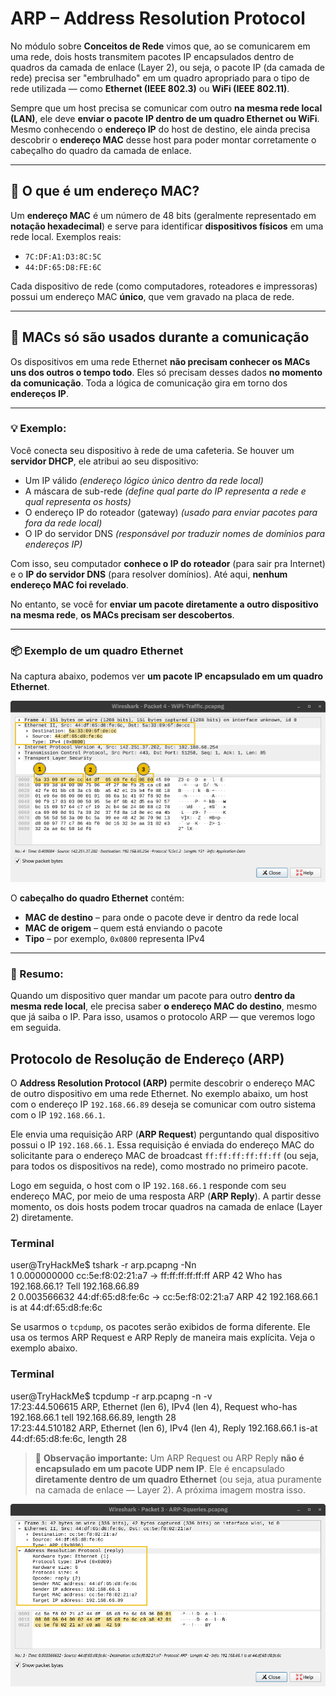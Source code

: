 # ARP – Address Resolution Protocol

No módulo sobre **Conceitos de Rede** vimos que, ao se comunicarem em uma rede, dois hosts transmitem pacotes IP encapsulados dentro de quadros da camada de enlace (Layer 2), ou seja, o pacote IP (da camada de rede) precisa ser "embrulhado" em um quadro apropriado para o tipo de rede utilizada — como **Ethernet (IEEE 802.3)** ou **WiFi (IEEE 802.11)**.

Sempre que um host precisa se comunicar com outro **na mesma rede local (LAN)**, ele deve **enviar o pacote IP dentro de um quadro Ethernet ou WiFi**. Mesmo conhecendo o **endereço IP** do host de destino, ele ainda precisa descobrir o **endereço MAC** desse host para poder montar corretamente o cabeçalho do quadro da camada de enlace.

---

## 📌 O que é um endereço MAC?

Um **endereço MAC** é um número de 48 bits (geralmente representado em **notação hexadecimal**) e serve para identificar **dispositivos físicos** em uma rede local. Exemplos reais:

* `7C:DF:A1:D3:8C:5C`
* `44:DF:65:D8:FE:6C`

Cada dispositivo de rede (como computadores, roteadores e impressoras) possui um endereço MAC **único**, que vem gravado na placa de rede.

---

## 🔁 MACs só são usados durante a comunicação

Os dispositivos em uma rede Ethernet **não precisam conhecer os MACs uns dos outros o tempo todo**. Eles só precisam desses dados **no momento da comunicação**. Toda a lógica de comunicação gira em torno dos **endereços IP**.

---

### 💡 Exemplo:

Você conecta seu dispositivo à rede de uma cafeteria. Se houver um **servidor DHCP**, ele atribui ao seu dispositivo:

* Um IP válido _(endereço lógico único dentro da rede local)_
* A máscara de sub-rede _(define qual parte do IP representa a rede e qual representa os hosts)_
* O endereço IP do roteador (gateway) _(usado para enviar pacotes para fora da rede local)_
* O IP do servidor DNS _(responsável por traduzir nomes de domínios para endereços IP)_

Com isso, seu computador **conhece o IP do roteador** (para sair pra Internet) e o **IP do servidor DNS** (para resolver domínios). Até aqui, **nenhum endereço MAC foi revelado**.

No entanto, se você for **enviar um pacote diretamente a outro dispositivo na mesma rede**, **os MACs precisam ser descobertos**.

---

### 📦 Exemplo de um quadro Ethernet

Na captura abaixo, podemos ver **um pacote IP encapsulado em um quadro Ethernet**.

![alt text](wireshark-traffic.png)

O **cabeçalho do quadro Ethernet** contém:

* **MAC de destino** – para onde o pacote deve ir dentro da rede local
* **MAC de origem** – quem está enviando o pacote
* **Tipo** – por exemplo, `0x0800` representa IPv4

---

### 🧠 Resumo:

Quando um dispositivo quer mandar um pacote para outro **dentro da mesma rede local**, ele precisa saber **o endereço MAC do destino**, mesmo que já saiba o IP. Para isso, usamos o protocolo ARP — que veremos logo em seguida.

## Protocolo de Resolução de Endereço (ARP)

O **Address Resolution Protocol (ARP)** permite descobrir o endereço MAC de outro dispositivo em uma rede Ethernet. No exemplo abaixo, um host com o endereço IP `192.168.66.89` deseja se comunicar com outro sistema com o IP `192.168.66.1`.

Ele envia uma requisição ARP (**ARP Request**) perguntando qual dispositivo possui o IP `192.168.66.1`. Essa requisição é enviada do endereço MAC do solicitante para o endereço MAC de broadcast `ff:ff:ff:ff:ff:ff` (ou seja, para todos os dispositivos na rede), como mostrado no primeiro pacote.

Logo em seguida, o host com o IP `192.168.66.1` responde com seu endereço MAC, por meio de uma resposta ARP (**ARP Reply**). A partir desse momento, os dois hosts podem trocar quadros na camada de enlace (Layer 2) diretamente.

### Terminal
user@TryHackMe$ tshark -r arp.pcapng -Nn <br>
1 0.000000000 cc:5e:f8:02:21:a7 → ff:ff:ff:ff:ff:ff ARP 42 Who has 192.168.66.1? Tell 192.168.66.89 <br>
2 0.003566632 44:df:65:d8:fe:6c → cc:5e:f8:02:21:a7 ARP 42 192.168.66.1 is at 44:df:65:d8:fe:6c <br>

Se usarmos o `tcpdump`, os pacotes serão exibidos de forma diferente. Ele usa os termos ARP Request e ARP Reply de maneira mais explícita. Veja o exemplo abaixo.

### Terminal
user@TryHackMe$ tcpdump -r arp.pcapng -n -v<br>
17:23:44.506615 ARP, Ethernet (len 6), IPv4 (len 4), Request who-has 192.168.66.1 tell 192.168.66.89, length 28 <br>
17:23:44.510182 ARP, Ethernet (len 6), IPv4 (len 4), Reply 192.168.66.1 is-at 44:df:65:d8:fe:6c, length 28<br>


> 🔎 **Observação importante:** Um ARP Request ou ARP Reply **não é encapsulado em um pacote UDP nem IP**. Ele é encapsulado **diretamente dentro de um quadro Ethernet** (ou seja, atua puramente na camada de enlace — Layer 2). A próxima imagem mostra isso.

![alt text](wireshark-traffic-2.png)

